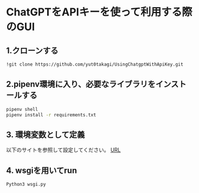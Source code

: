 # ChatGPTをAPIキーを使って利用する際のGUI
## 1.クローンする
```zsh
!git clone https://github.com/yut0takagi/UsingChatgptWithApiKey.git
```
## 2.pipenv環境に入り、必要なライブラリをインストールする
```zsh
pipenv shell
pipenv install -r requirements.txt
```
## 3. 環境変数として定義
以下のサイトを参照して設定してください。
[URL](https://www.javadrive.jp/command/command/index4.html#section4)

## 4. wsgiを用いてrun
```zsh
Python3 wsgi.py
```


